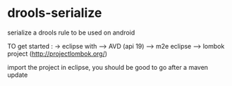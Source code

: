 # drools-serialize
serialize a drools rule to be used on android

TO get started : 
-> eclipse with 
  --> AVD (api 19)
  --> m2e eclipse
  --> lombok project (http://projectlombok.org/)

import the project in eclipse,
you should be good to go after a maven update
